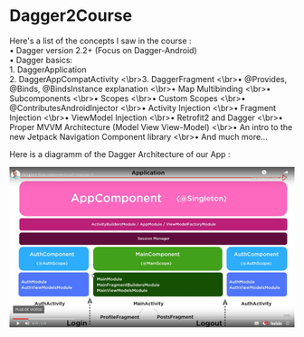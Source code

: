 # Dagger2Course

Here's a list of the concepts I saw in the course :
<br>•	Dagger version 2.2+ (Focus on Dagger-Android)
<br>•	Dagger basics: 
<br>1.	DaggerApplication
<br>2.	DaggerAppCompatActivity 
<\br>3.	DaggerFragment
<\br>•	@Provides, @Binds, @BindsInstance explanation
<\br>•	Map Multibinding
<\br>•	Subcomponents
<\br>•	Scopes
<\br>•	Custom Scopes
<\br>•	@ContributesAndroidInjector
<\br>•	Activity Injection
<\br>•	Fragment Injection
<\br>•	ViewModel Injection
<\br>•	Retrofit2 and Dagger
<\br>•	Proper MVVM Architecture (Model View View-Model)
<\br>•	An intro to the new Jetpack Navigation Component library
<\br>•	And much more...

Here is a diagramm of the Dagger Architecture of our App : 
 
 ![Dagger App diagram](dagger.png) 

